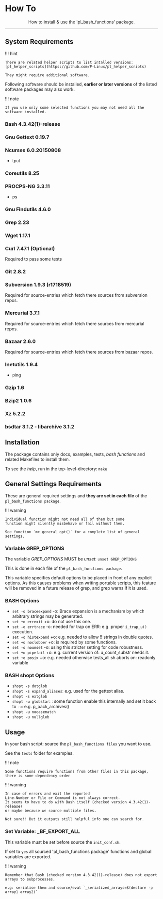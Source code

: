 # How To

<p align="center">How to install & use the 'pl_bash_functions' package.</p>


---


## System Requirements

!!! hint

    There are related helper scripts to list intalled versions:
    [pl_helper_scripts](https://github.com/P-Linux/pl_helper_scripts)

    They might require additional software.


Following software should be installed, **earlier or later versions** of the listed software packages may also work.

!!! note

    If you use only some selected functions you may not need all the software installed.


### Bash 4.3.42(1)-release


### Gnu Gettext 0.19.7


### Ncurses 6.0.20150808

* tput


### Coreutils 8.25


### PROCPS-NG 3.3.11

* ps


### Gnu Findutils 4.6.0


### Grep 2.23


### Wget 1.17.1


### Curl 7.47.1     (Optional)

Required to pass some tests


### Git 2.8.2


### Subversion 1.9.3 (r1718519)

Required for source-entries which fetch there sources from subversion repos.


### Mercurial 3.7.1

Required for source-entries which fetch there sources from mercurial repos.


### Bazaar 2.6.0

Required for source-entries which fetch there sources from bazaar repos.


### Inetutils 1.9.4

* ping


### Gzip 1.6


### Bzip2 1.0.6


### Xz 5.2.2


### bsdtar 3.1.2 - libarchive 3.1.2


## Installation

The package contains only docs, examples, tests, *bash functions* and related Makefiles to install them.

To see the *help*, run in the top-level-directory: `make`


## General Settings Requirements

These are general required settings and **they are set in each file** of the `pl_bash_functions package`.

!!! warning

    Individual function might not need all of them but some
    function might silently misbehave or fail without them.

    See function `mc_general_opt()` for a complete list of general settings.


### Variable GREP_OPTIONS

The variable *GREP_OPTIONS* MUST be *unset*: `unset GREP_OPTIONS`

This is done in each file of the `pl_bash_functions package`.

This variable specifies default options to be placed in front of any explicit options. As this causes problems when writing
portable scripts, this feature will be removed in a future release of grep, and grep warns if it is used.


### BASH Options

* `set -o braceexpand`  -o: Brace expansion is a mechanism by which arbitrary strings may be generated.
* `set +o errexit`      +o: do not use this one.
* `set -o errtrace`     -o: needed for trap on ERR: e.g. proper `i_trap_u()` execution.
* `set +o histexpand`   +o: e.g. needed  to allow !! strings in double quotes.
* `set +o noclobber`    +o: is required by some functions.
* `set -o nounset`      -o: using this stricter setting for code robustness.
* `set +o pipefail`     +o: e.g. current version of: u_count_substr needs it.
* `set +o posix`        +o: e.g. needed otherwise tests_all.sh aborts on: readonly variable


### BASH shopt Options

* `shopt -s dotglob`
* `shopt -s expand_aliases`: e.g. used for the gettext alias.
* `shopt -s extglob`
* `shopt -u globstar`:      : some function enable this internally and set it back to `-u`: e.g. p_pack_archives()
* `shopt -u nocasematch`
* `shopt -u nullglob`


## Usage

In your bash script: source the `pl_bash_functions files` you want to use.

See the `tests` folder for examples.

!!! note

    Some functions require functions from other files in this package, there is some dependency order

!!! warning

    In case of errors and exit the reported
    Line-Number or File or Command is not always correct.
    It seems to have to do with Bash itself (checked version 4.3.42(1)-release)
    or maybe because we source multiple files.

    Not sure!! But it outputs still helpful info one can search for.
    
    
### Set Variable: _BF_EXPORT_ALL

This variable must be set before source the `init_conf.sh`.

If set to `yes` all sourced 'pl_bash_functions package' functions and global variables are exported.

!!! warning

    Remember that Bash (checked version 4.3.42(1)-release) does not export arrays to subprocesses.
    
    e.g: serialise them and source/eval `_serialized_arrays=$(declare -p array1 array2)`
